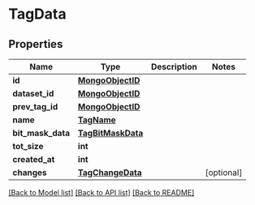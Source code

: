 # TagData

## Properties
Name | Type | Description | Notes
------------ | ------------- | ------------- | -------------
**id** | [**MongoObjectID**](MongoObjectID.md) |  | 
**dataset_id** | [**MongoObjectID**](MongoObjectID.md) |  | 
**prev_tag_id** | [**MongoObjectID**](MongoObjectID.md) |  | 
**name** | [**TagName**](TagName.md) |  | 
**bit_mask_data** | [**TagBitMaskData**](TagBitMaskData.md) |  | 
**tot_size** | **int** |  | 
**created_at** | **int** |  | 
**changes** | [**TagChangeData**](TagChangeData.md) |  | [optional] 

[[Back to Model list]](../README.md#documentation-for-models) [[Back to API list]](../README.md#documentation-for-api-endpoints) [[Back to README]](../README.md)


